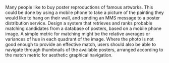 Many people like to buy poster reproductions of famous artworks. This
could be done by using a mobile phone to take a picture of the painting
they would like to hang on their wall, and sending an MMS message to a
poster distribution service. Design a system that retrieves and ranks
probable matching candidates from a database of posters, based on a
mobile phone image. A simple metric for matching might be the relative
averages or variances of hue in each quadrant of the image. Where the
photo is not good enough to provide an effective match, users should
also be able to navigate through thumbnails of the available posters,
arranged according to the match metric for aesthetic graphical
navigation.
